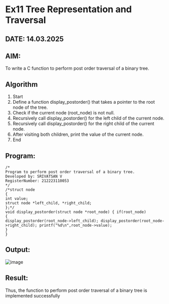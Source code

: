 # Ex11 Tree Representation and Traversal
## DATE: 14.03.2025
## AIM:
To write a C function to perform post order traversal of a binary tree.

## Algorithm
1. Start
2. Define a function display_postorder() that takes a pointer to the root node of the tree.
3. Check if the current node (root_node) is not null.
4. Recursively call display_postorder() for the left child of the current node.
5. Recursively call display_postorder() for the right child of the current node.
6. After visiting both children, print the value of the current node.
7. End

## Program:
```
/*
Program to perform post order traversal of a binary tree.
Developed by: SRIVATSAN V
RegisterNumber: 212223110053
*/
/*struct node
{
int value;
struct node *left_child, *right_child;
};*/
void display_postorder(struct node *root_node) { if(root_node)
{
display_postorder(root_node->left_child); display_postorder(root_node->right_child); printf("%d\n",root_node->value);
}
}
```
## Output:
![image](https://github.com/user-attachments/assets/4a5571d8-4e0a-435e-bca3-44af029a843e)



## Result:
Thus, the function to perform post order traversal of a binary tree is implemented successfully
